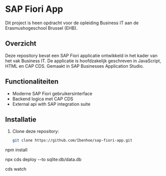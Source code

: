 # SAP Fiori App

Dit project is heen opdracht voor de opleiding Business IT aan de Erasmushogeschool Brussel (EHB).

## Overzicht

Deze repository bevat een SAP Fiori applicatie ontwikkeld in het kader van het vak Business IT. De applicatie is hoofdzakelijk geschreven in JavaScript, HTML en CAP CDS. Gemaakt in SAP Businesses Application Studio.

## Functionaliteiten

- Moderne SAP Fiori gebruikersinterface
- Backend logica met CAP CDS
- External api with SAP integration suite 


## Installatie

1. Clone deze repository:
   ```bash
   git clone https://github.com/Ibenhoe/sap-fiori-app.git

npm install

npx cds deploy --to sqlite:db/data.db

cds watch
